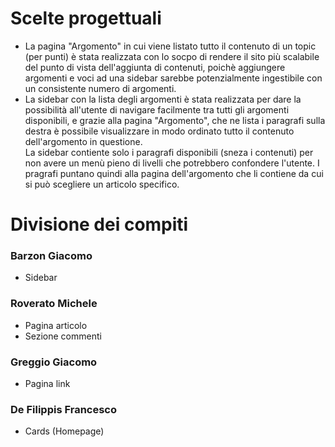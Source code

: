 # Scelte progettuali
* La pagina "Argomento" in cui viene listato tutto il contenuto di un topic (per punti) è stata realizzata con lo socpo di rendere il sito più scalabile del punto di vista dell'aggiunta di contenuti, poichè aggiungere argomenti e voci ad una sidebar sarebbe potenzialmente ingestibile con un consistente numero di argomenti.
* La sidebar con la lista degli argomenti è stata realizzata per dare la possibilità all'utente di navigare facilmente tra tutti gli argomenti disponibili, e grazie alla pagina "Argomento", che ne lista i paragrafi sulla destra è possibile visualizzare in modo ordinato tutto il contenuto dell'argomento in questione.<br/> La sidebar contiente solo i paragrafi disponibili (sneza i contenuti) per non avere un menù pieno di livelli che potrebbero confondere l'utente. I pragrafi puntano quindi alla pagina dell'argomento che li contiene da cui si può scegliere un articolo specifico.

# Divisione dei compiti
### Barzon Giacomo
* Sidebar

### Roverato Michele
* Pagina articolo
* Sezione commenti

### Greggio Giacomo
* Pagina link

### De Filippis Francesco
* Cards (Homepage)

